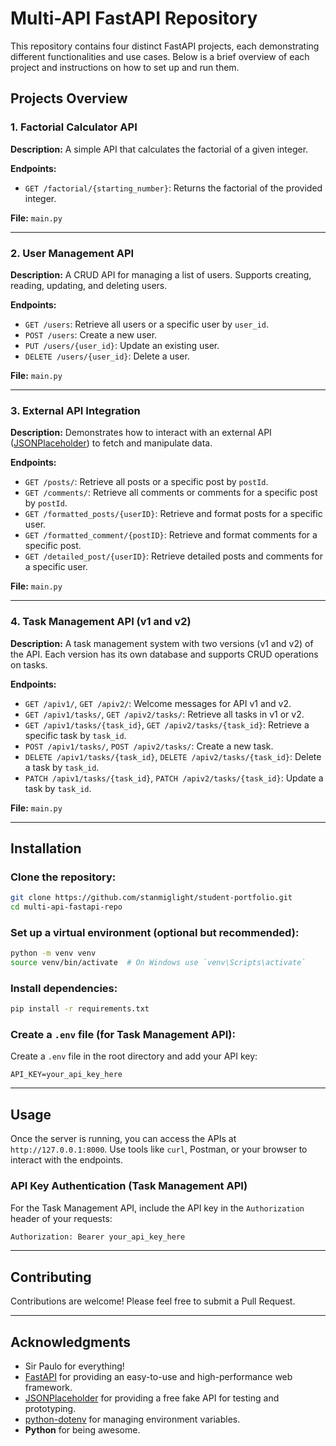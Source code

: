# Multi-API FastAPI Repository

This repository contains four distinct FastAPI projects, each demonstrating different functionalities and use cases. Below is a brief overview of each project and instructions on how to set up and run them.

## Projects Overview

### 1. Factorial Calculator API
**Description:** A simple API that calculates the factorial of a given integer.

**Endpoints:**
- `GET /factorial/{starting_number}`: Returns the factorial of the provided integer.

**File:** `main.py`

---

### 2. User Management API
**Description:** A CRUD API for managing a list of users. Supports creating, reading, updating, and deleting users.

**Endpoints:**
- `GET /users`: Retrieve all users or a specific user by `user_id`.
- `POST /users`: Create a new user.
- `PUT /users/{user_id}`: Update an existing user.
- `DELETE /users/{user_id}`: Delete a user.

**File:** `main.py`

---

### 3. External API Integration
**Description:** Demonstrates how to interact with an external API ([JSONPlaceholder](https://jsonplaceholder.typicode.com/)) to fetch and manipulate data.

**Endpoints:**
- `GET /posts/`: Retrieve all posts or a specific post by `postId`.
- `GET /comments/`: Retrieve all comments or comments for a specific post by `postId`.
- `GET /formatted_posts/{userID}`: Retrieve and format posts for a specific user.
- `GET /formatted_comment/{postID}`: Retrieve and format comments for a specific post.
- `GET /detailed_post/{userID}`: Retrieve detailed posts and comments for a specific user.

**File:** `main.py`

---

### 4. Task Management API (v1 and v2)
**Description:** A task management system with two versions (v1 and v2) of the API. Each version has its own database and supports CRUD operations on tasks.

**Endpoints:**
- `GET /apiv1/`, `GET /apiv2/`: Welcome messages for API v1 and v2.
- `GET /apiv1/tasks/`, `GET /apiv2/tasks/`: Retrieve all tasks in v1 or v2.
- `GET /apiv1/tasks/{task_id}`, `GET /apiv2/tasks/{task_id}`: Retrieve a specific task by `task_id`.
- `POST /apiv1/tasks/`, `POST /apiv2/tasks/`: Create a new task.
- `DELETE /apiv1/tasks/{task_id}`, `DELETE /apiv2/tasks/{task_id}`: Delete a task by `task_id`.
- `PATCH /apiv1/tasks/{task_id}`, `PATCH /apiv2/tasks/{task_id}`: Update a task by `task_id`.

**File:** `main.py`

---

## Installation

### Clone the repository:
```bash
git clone https://github.com/stanmiglight/student-portfolio.git
cd multi-api-fastapi-repo
```

### Set up a virtual environment (optional but recommended):
```bash
python -m venv venv
source venv/bin/activate  # On Windows use `venv\Scripts\activate`
```

### Install dependencies:
```bash
pip install -r requirements.txt
```

### Create a `.env` file (for Task Management API):
Create a `.env` file in the root directory and add your API key:
```env
API_KEY=your_api_key_here
```

---

## Usage
Once the server is running, you can access the APIs at `http://127.0.0.1:8000`. Use tools like `curl`, Postman, or your browser to interact with the endpoints.

### API Key Authentication (Task Management API)
For the Task Management API, include the API key in the `Authorization` header of your requests:
```bash
Authorization: Bearer your_api_key_here
```

---

## Contributing
Contributions are welcome! Please feel free to submit a Pull Request.


---

## Acknowledgments
- Sir Paulo for everything!
- [FastAPI](https://fastapi.tiangolo.com/) for providing an easy-to-use and high-performance web framework.
- [JSONPlaceholder](https://jsonplaceholder.typicode.com/) for providing a free fake API for testing and prototyping.
- [python-dotenv](https://pypi.org/project/python-dotenv/) for managing environment variables.
- **Python** for being awesome.
